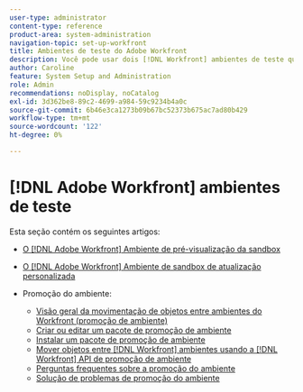 ```yaml
---
user-type: administrator
content-type: reference
product-area: system-administration
navigation-topic: set-up-workfront
title: Ambientes de teste do Adobe Workfront
description: Você pode usar dois [!DNL Workfront] ambientes de teste que replicam seu [!DNL Workfront] ambiente de produção. A sandbox de visualização é atualizada todos os finais de semana pelo Workfront. Os dados adicionados ao seu ambiente ativo na sexta-feira aparecem em sua sandbox de visualização na segunda-feira seguinte. A sandbox de atualização personalizada é um ambiente de teste separado que é atualizado manualmente por você. Há um custo adicional para obter a sandbox de atualização personalizada.
author: Caroline
feature: System Setup and Administration
role: Admin
recommendations: noDisplay, noCatalog
exl-id: 3d362be8-89c2-4699-a984-59c9234b4a0c
source-git-commit: 6b46e3ca1273b09b67bc52373b675ac7ad80b429
workflow-type: tm+mt
source-wordcount: '122'
ht-degree: 0%

---
```


# [!DNL Adobe Workfront] ambientes de teste

Esta seção contém os seguintes artigos:

* [O  [!DNL Adobe Workfront] Ambiente de pré-visualização da sandbox](../../../administration-and-setup/set-up-workfront/workfront-testing-environments/wf-preview-sandbox-environment.md)
* [O  [!DNL Adobe Workfront] Ambiente de sandbox de atualização personalizada](../../../administration-and-setup/set-up-workfront/workfront-testing-environments/wf-custom-refresh-sandbox-environment.md)
* Promoção do ambiente:

   * [Visão geral da movimentação de objetos entre ambientes do Workfront (promoção de ambiente)](/help/quicksilver/administration-and-setup/set-up-workfront/workfront-testing-environments/environment-promotion-in-wf.md)
   * [Criar ou editar um pacote de promoção de ambiente](/help/quicksilver/administration-and-setup/set-up-workfront/workfront-testing-environments/environment-promotion-create-package.md)
   * [Instalar um pacote de promoção de ambiente](/help/quicksilver/administration-and-setup/set-up-workfront/workfront-testing-environments/environment-promotion-install-package.md)
   * [Mover objetos entre [!DNL Workfront] ambientes usando a [!DNL Workfront] API de promoção de ambiente](/help/quicksilver/administration-and-setup/set-up-workfront/workfront-testing-environments/environment-promotion.md)
   * [Perguntas frequentes sobre a promoção do ambiente](/help/quicksilver/administration-and-setup/set-up-workfront/workfront-testing-environments/environment-promotion-faq.md)
   * [Solução de problemas de promoção do ambiente](/help/quicksilver/administration-and-setup/set-up-workfront/workfront-testing-environments/environment-promotion-troubleshooting.md)
